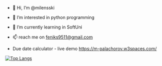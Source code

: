 - 👋 Hi, I’m @milensski
- 👀 I’m interested in python programming
- 🌱 I’m currently learning in SoftUni
- 📫 reach me on feniks9511@gmail.com

- Due date calculator - live demo https://m-palachorov.w3spaces.com/



[![Top Langs](https://github-readme-stats.vercel.app/api/top-langs/?username=milensski&layout=compact)](https://github.com/milensski/milensski)



